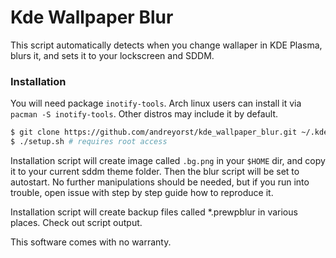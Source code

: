 # Kde Wallpaper Blur

This script automatically detects when you change wallaper in KDE Plasma, blurs it, and sets it to your lockscreen and SDDM.

### Installation

You will need package `inotify-tools`. Arch linux users can install it via `pacman -S inotify-tools`. Other distros may include it by default.

```bash
$ git clone https://github.com/andreyorst/kde_wallpaper_blur.git ~/.kde_wallpaper_blur; cd ~/.kde_wallpaper_blur
$ ./setup.sh # requires root access
```

Installation script will create image called `.bg.png` in your `$HOME` dir, and copy it to your current sddm theme folder. Then the blur script will be set to autostart.
No further manipulations should be needed, but if you run into trouble, open issue with step by step guide how to reproduce it.

Installation script will create backup files called \*.prewpblur in various places. Check out script output.

This software comes with no warranty.
